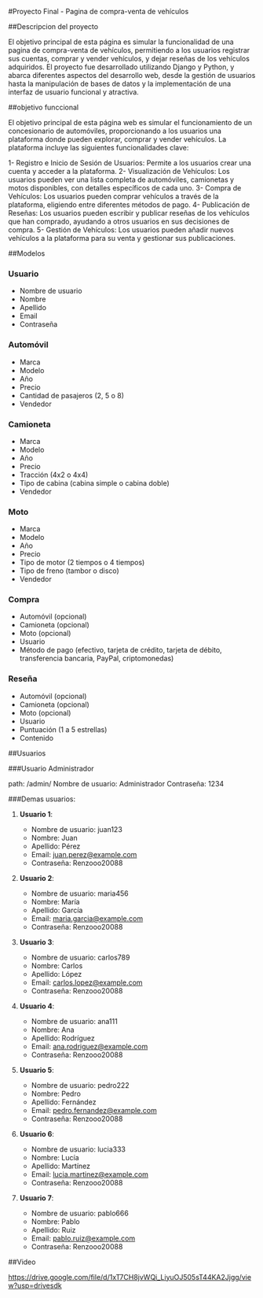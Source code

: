 #Proyecto Final - Pagina de compra-venta de vehículos

##Descripcion del proyecto

El objetivo principal de esta página es simular la funcionalidad de una pagina de compra-venta de vehículos, permitiendo a los usuarios registrar sus cuentas, comprar y vender vehículos, y dejar reseñas de los vehículos adquiridos. El proyecto fue desarrollado utilizando Django y Python, y abarca diferentes aspectos del desarrollo web, desde la gestión de usuarios hasta la manipulación de bases de datos y la implementación de una interfaz de usuario funcional y atractiva.

##objetivo funccional

El objetivo principal de esta página web es simular el funcionamiento de un concesionario de automóviles, proporcionando a los usuarios una plataforma donde pueden explorar, comprar y vender vehículos. La plataforma incluye las siguientes funcionalidades clave:

1- Registro e Inicio de Sesión de Usuarios: Permite a los usuarios crear una cuenta y acceder a la plataforma.
2- Visualización de Vehículos: Los usuarios pueden ver una lista completa de automóviles, camionetas y motos disponibles, con detalles específicos de cada uno.
3- Compra de Vehículos: Los usuarios pueden comprar vehículos a través de la plataforma, eligiendo entre diferentes métodos de pago.
4- Publicación de Reseñas: Los usuarios pueden escribir y publicar reseñas de los vehículos que han comprado, ayudando a otros usuarios en sus decisiones de compra.
5- Gestión de Vehículos: Los usuarios pueden añadir nuevos vehículos a la plataforma para su venta y gestionar sus publicaciones.

##Modelos

### Usuario

- Nombre de usuario
- Nombre
- Apellido
- Email
- Contraseña

### Automóvil

- Marca
- Modelo
- Año
- Precio
- Cantidad de pasajeros (2, 5 o 8)
- Vendedor

### Camioneta

- Marca
- Modelo
- Año
- Precio
- Tracción (4x2 o 4x4)
- Tipo de cabina (cabina simple o cabina doble)
- Vendedor

### Moto

- Marca
- Modelo
- Año
- Precio
- Tipo de motor (2 tiempos o 4 tiempos)
- Tipo de freno (tambor o disco)
- Vendedor

### Compra

- Automóvil (opcional)
- Camioneta (opcional)
- Moto (opcional)
- Usuario
- Método de pago (efectivo, tarjeta de crédito, tarjeta de débito, transferencia bancaria, PayPal, criptomonedas)

### Reseña

- Automóvil (opcional)
- Camioneta (opcional)
- Moto (opcional)
- Usuario
- Puntuación (1 a 5 estrellas)
- Contenido


##Usuarios

###Usuario Administrador

path: /admin/
Nombre de usuario: Administrador
Contraseña: 1234

###Demas usuarios:

1. **Usuario 1**:
   - Nombre de usuario: juan123
   - Nombre: Juan
   - Apellido: Pérez
   - Email: juan.perez@example.com
   - Contraseña: Renzooo20088

2. **Usuario 2**:
   - Nombre de usuario: maria456
   - Nombre: María
   - Apellido: García
   - Email: maria.garcia@example.com
   - Contraseña: Renzooo20088

3. **Usuario 3**:
   - Nombre de usuario: carlos789
   - Nombre: Carlos
   - Apellido: López
   - Email: carlos.lopez@example.com
   - Contraseña: Renzooo20088

4. **Usuario 4**:
   - Nombre de usuario: ana111
   - Nombre: Ana
   - Apellido: Rodríguez
   - Email: ana.rodriguez@example.com
   - Contraseña: Renzooo20088

5. **Usuario 5**:
   - Nombre de usuario: pedro222
   - Nombre: Pedro
   - Apellido: Fernández
   - Email: pedro.fernandez@example.com
   - Contraseña: Renzooo20088

6. **Usuario 6**:
   - Nombre de usuario: lucia333
   - Nombre: Lucía
   - Apellido: Martínez
   - Email: lucia.martinez@example.com
   - Contraseña: Renzooo20088
  
7. **Usuario 7**:
   - Nombre de usuario: pablo666
   - Nombre: Pablo
   - Apellido: Ruiz
   - Email: pablo.ruiz@example.com
   - Contraseña: Renzooo20088


##Video

https://drive.google.com/file/d/1xT7CH8jvWQi_LiyuOJ505sT44KA2Jjgg/view?usp=drivesdk

